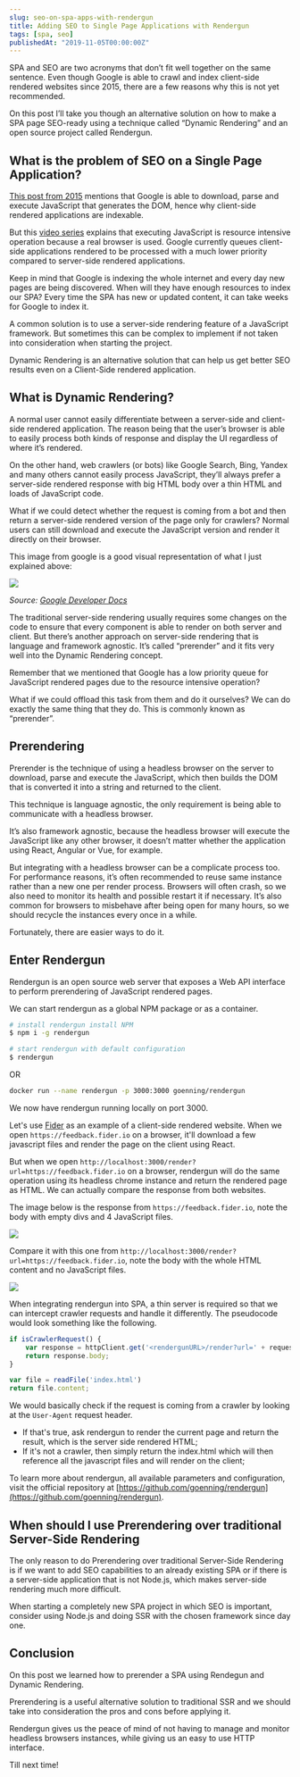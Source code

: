 ```yaml
---
slug: seo-on-spa-apps-with-rendergun
title: Adding SEO to Single Page Applications with Rendergun
tags: [spa, seo]
publishedAt: "2019-11-05T00:00:00Z"
---
```


SPA and SEO are two acronyms that don’t fit well together on the same sentence. Even though Google is able to crawl and index client-side rendered websites since 2015, there are a few reasons why this is not yet recommended.

On this post I’ll take you though an alternative solution on how to make a SPA page SEO-ready using a technique called “Dynamic Rendering” and an open source project called Rendergun.

## What is the problem of SEO on a Single Page Application?

[This post from 2015](https://webmasters.googleblog.com/2014/05/understanding-web-pages-better.html) mentions that Google is able to download, parse and execute JavaScript that generates the DOM, hence why client-side rendered applications are indexable.

But this [video series](https://www.youtube.com/playlist?list=PLKoqnv2vTMUPOalM1zuWDP9OQl851WMM9) explains that executing JavaScript is resource intensive operation because a real browser is used. Google currently queues client-side applications rendered to be processed with a much lower priority compared to server-side rendered applications.

Keep in mind that Google is indexing the whole internet and every day new pages are being discovered. When will they have enough resources to index our SPA? Every time the SPA has new or updated content, it can take weeks for Google to index it.

A common solution is to use a server-side rendering feature of a JavaScript framework. But sometimes this can be complex to implement if not taken into consideration when starting the project.

Dynamic Rendering is an alternative solution that can help us get better SEO results even on a Client-Side rendered application.

## What is Dynamic Rendering?

A normal user cannot easily differentiate between a server-side and client-side rendered application. The reason being that the user’s browser is able to easily process both kinds of response and display the UI regardless of where it’s rendered.

On the other hand, web crawlers (or bots) like Google Search, Bing, Yandex and many others cannot easily process JavaScript, they’ll always prefer a server-side rendered response with big HTML body over a thin HTML and loads of JavaScript code.

What if we could detect whether the request is coming from a bot and then return a server-side rendered version of the page only for crawlers? Normal users can still download and execute the JavaScript version and render it directly on their browser.

This image from google is a good visual representation of what I just explained above:

![](/blog/seo-on-spa-apps-with-rendergun/how-dynamic-rendering-works.png)

_Source: [Google Developer Docs](https://developers.google.com/search/docs/guides/dynamic-rendering)_

The traditional server-side rendering usually requires some changes on the code to ensure that every component is able to render on both server and client. But there’s another approach on server-side rendering that is language and framework agnostic. It’s called “prerender” and it fits very well into the Dynamic Rendering concept.

Remember that we mentioned that Google has a low priority queue for JavaScript rendered pages due to the resource intensive operation?

What if we could offload this task from them and do it ourselves? We can do exactly the same thing that they do. This is commonly known as “prerender”.

## Prerendering

Prerender is the technique of using a headless browser on the server to download, parse and execute the JavaScript, which then builds the DOM that is converted it into a string and returned to the client.

This technique is language agnostic, the only requirement is being able to communicate with a headless browser.

It’s also framework agnostic, because the headless browser will execute the JavaScript like any other browser, it doesn’t matter whether the application using React, Angular or Vue, for example.

But integrating with a headless browser can be a complicate process too. For performance reasons, it’s often recommended to reuse same instance rather than a new one per render process. Browsers will often crash, so we also need to monitor its health and possible restart it if necessary. It’s also common for browsers to misbehave after being open for many hours, so we should recycle the instances every once in a while.

Fortunately, there are easier ways to do it.

## Enter Rendergun

Rendergun is an open source web server that exposes a Web API interface to perform prerendering of JavaScript rendered pages.

We can start rendergun as a global NPM package or as a container.

```bash
# install rendergun install NPM
$ npm i -g rendergun

# start rendergun with default configuration
$ rendergun
```

OR

```bash
docker run --name rendergun -p 3000:3000 goenning/rendergun
```

We now have rendergun running locally on port 3000.

Let's use [Fider](https://getfider.com) as an example of a client-side rendered website. When we open `https://feedback.fider.io` on a browser, it'll download a few javascript files and render the page on the client using React.

But when we open `http://localhost:3000/render?url=https://feedback.fider.io` on a browser, rendergun will do the same operation using its headless chrome instance and return the rendered page as HTML. We can actually compare the response from both websites.

The image below is the response from `https://feedback.fider.io`, note the body with empty divs and 4 JavaScript files.

![](/blog/seo-on-spa-apps-with-rendergun/fider-client-side.png)

Compare it with this one from `http://localhost:3000/render?url=https://feedback.fider.io`, note the body with the whole HTML content and no JavaScript files.

![](/blog/seo-on-spa-apps-with-rendergun/fider-server-side.png)

When integrating rendergun into SPA, a thin server is required so that we can intercept crawler requests and handle it differently. The pseudocode would look something like the following.

```javascript
if isCrawlerRequest() {
    var response = httpClient.get('<rendergunURL>/render?url=' + request.url)
    return response.body;
}

var file = readFile('index.html')
return file.content;
```

We would basically check if the request is coming from a crawler by looking at the `User-Agent` request header.

- If that's true, ask rendergun to render the current page and return the result, which is the server side rendered HTML;
- If it's not a crawler, then simply return the index.html which will then reference all the javascript files and will render on the client;

To learn more about rendergun, all available parameters and configuration, visit the official repository at [https://github.com/goenning/rendergun](https://github.com/goenning/rendergun).

## When should I use Prerendering over traditional Server-Side Rendering

The only reason to do Prerendering over traditional Server-Side Rendering is if we want to add SEO capabilities to an already existing SPA or if there is a server-side application that is not Node.js, which makes server-side rendering much more difficult.

When starting a completely new SPA project in which SEO is important, consider using Node.js and doing SSR with the chosen framework since day one.

## Conclusion

On this post we learned how to prerender a SPA using Rendegun and Dynamic Rendering.

Prerendering is a useful alternative solution to traditional SSR and we should take into consideration the pros and cons before applying it.

Rendergun gives us the peace of mind of not having to manage and monitor headless browsers instances, while giving us an easy to use HTTP interface.

Till next time!
